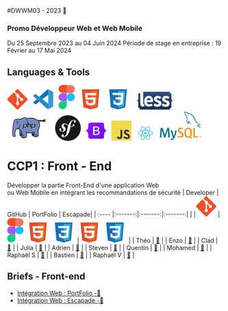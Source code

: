 #DWWM03 - 2023 👋
### Promo Développeur Web et Web Mobile  
Du 25 Septembre 2023 au 04 Juin 2024
Période de stage en entreprise : 19 Février au 17 Mai 2024



## Languages & Tools 
![imgGit](./profile/img/git.svg)&nbsp;&nbsp;
![imgVscode](./profile/img/vscode.svg)&nbsp;&nbsp;
![imgFigma](./profile/img/figma.svg)&nbsp;&nbsp;
![imgHtml](./profile/img/html.svg) &nbsp;&nbsp;
![imgCSS](./profile/img/css.svg)&nbsp;&nbsp;
![imgLess](./profile/img/less-1.svg)&nbsp;&nbsp; 
![imgPhp](./profile/img/php2.svg)&nbsp;&nbsp;
![imgSymfony](./profile/img/symfony.svg)&nbsp;&nbsp;
![imgBootStrap](./profile/img/bootstrap.svg)&nbsp;&nbsp; 
![imgJs](./profile/img/javascript.svg)&nbsp;&nbsp;
![imgReact](./profile/img/react.svg)&nbsp;&nbsp;
![imgMySql](./profile/img/mysql1.svg)&nbsp;&nbsp;
 


# CCP1 : Front - End    
Développer la partie Front-End d'une application Web   
ou Web Mobile en intégrant les recommandations de sécurité
| Developer | GitHub | PortFolio | Escapade|
| :---- |:-------:|:-------:|:-------:|
| |![imgGit](./profile/img/git.svg)&nbsp;|![imgFigma](./profile/img/figma.svg)&nbsp;&nbsp;![imgHtml](./profile/img/html.svg) &nbsp;&nbsp;![imgCSS](./profile/img/css.svg)&nbsp;&nbsp;|![imgHtml](./profile/img/html.svg) &nbsp;&nbsp;![imgCSS](./profile/img/css.svg)&nbsp;&nbsp;|
| Théo  | <a href="">🔗</a> | 
| Enzo  | <a href="">🔗</a> |
| Clad  | <a href="">🔗</a> |
| Julia  | <a href="">🔗</a> |
| Adrien | <a href="">🔗</a> |
| Steven  | <a href="">🔗</a> |
| Quentin  | <a href="">🔗</a> |
| Mohamed  | <a href="">🔗</a> |
| Raphaël S  | <a href="">🔗</a> |
| Bastien  | <a href="">🔗</a> |
| Raphaël V  | <a href="">🔗</a> |


## Briefs - Front-end

- [Intégration Web : PortFolio -🚩]()
- [Intégration Web : Escapade -🚩]()



<!--
**Here are some ideas to get you started:**

🙋‍♀️ A short introduction - what is your organization all about?
🌈 Contribution guidelines - how can the community get involved?
👩‍💻 Useful resources - where can the community find your docs? Is there anything else the community should know?
🍿 Fun facts - what does your team eat for breakfast?
🧙 Remember, you can do mighty things with the power of [Markdown](https://docs.github.com/github/writing-on-github/getting-started-with-writing-and-formatting-on-github/basic-writing-and-formatting-syntax)
-->
